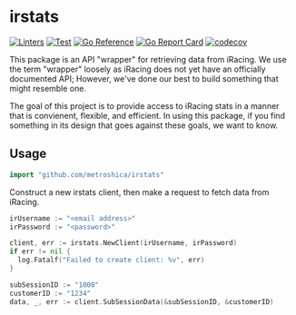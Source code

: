 # irstats

[![Linters](https://github.com/metroshica/irstats/actions/workflows/lint.yml/badge.svg?branch=master)](https://github.com/metroshica/irstats/actions/workflows/lint.yml)
[![Test](https://github.com/metroshica/irstats/actions/workflows/test.yml/badge.svg)](https://github.com/metroshica/irstats/actions/workflows/test.yml)
[![Go Reference](https://pkg.go.dev/badge/github.com/metroshica/irstats.svg)](https://pkg.go.dev/github.com/metroshica/irstats)
[![Go Report Card](https://goreportcard.com/badge/github.com/metroshica/irstats)](https://goreportcard.com/report/github.com/metroshica/irstats)
[![codecov](https://codecov.io/gh/metroshica/irstats/branch/master/graph/badge.svg?token=8S1FT6QP50)](https://codecov.io/gh/metroshica/irstats)

This package is an API "wrapper" for retrieving data from iRacing. We use the term "wrapper" loosely as iRacing does not yet have an officially documented API; However, we've done our best to build something that might resemble one.

The goal of this project is to provide access to iRacing stats in a manner that is convienent, flexible, and efficient. In using this package, if you find something in its design that goes against these goals, we want to know.

## Usage

```go
import "github.com/metroshica/irstats"
```

Construct a new irstats client, then make a request to fetch data from iRacing.
```go
irUsername := "<email address>"
irPassword := "<password>"

client, err := irstats.NewClient(irUsername, irPassword)
if err != nil {
  log.Fatalf("Failed to create client: %v", err)
}

subSessionID := "1000"
customerID := "1234"
data, _, err := client.SubSessionData(&subSessionID, &customerID)
```
